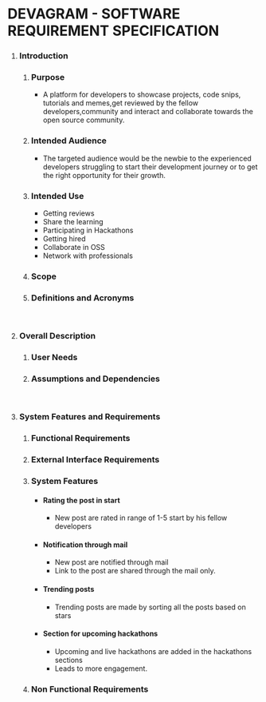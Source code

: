 # DEVAGRAM - SOFTWARE REQUIREMENT SPECIFICATION

1. ### Introduction

   1. ### Purpose

      - A platform for developers to showcase projects, code snips, tutorials and memes,get reviewed by the fellow developers,community and interact and collaborate towards the open source community.

   2. ### Intended Audience
      - The targeted audience would be the newbie to the experienced developers struggling to start their development journey or to get the right opportunity for their growth.
   3. ### Intended Use
      - Getting reviews
      - Share the learning
      - Participating in Hackathons
      - Getting hired
      - Collaborate in OSS
      - Network with professionals
   4. ### Scope
   5. ### Definitions and Acronyms
   <br />

2. ### Overall Description

   1. ### User Needs
   2. ### Assumptions and Dependencies
   <br/>

3. ### System Features and Requirements
   1. ### Functional Requirements
   2. ### External Interface Requirements
   3. ### System Features<br>
      - #### **Rating the post in start**
        - New post are rated in range of 1-5 start by his fellow developers
      - #### **Notification through mail**
        - New post are notified through mail
        - Link to the post are shared through the mail only.
      * #### **Trending posts**
        - Trending posts are made by sorting all the posts based on stars
      * #### **Section for upcoming hackathons**
        - Upcoming and live hackathons are added in the hackathons sections
        - Leads to more engagement.
   4. ### Non Functional Requirements
